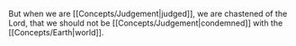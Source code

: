But when we are [[Concepts/Judgement\|judged]], we are chastened of the Lord, that we should not be [[Concepts/Judgement\|condemned]] with the [[Concepts/Earth\|world]].
